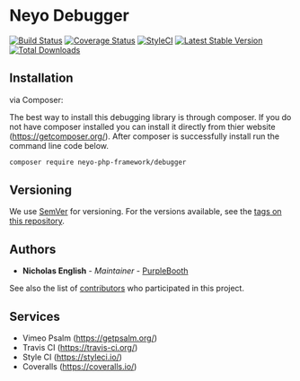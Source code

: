 # Neyo Debugger
[![Build Status](https://travis-ci.org/neyo-php-framework/debugger.svg?branch=master)](https://travis-ci.org/neyo-php-framework/debugger)
[![Coverage Status](https://coveralls.io/repos/github/neyo-php-framework/debugger/badge.svg?branch=master)](https://coveralls.io/github/neyo-php-framework/debugger?branch=master)
[![StyleCI](https://github.styleci.io/repos/139905368/shield?branch=master&style=flat)](https://github.styleci.io/repos/139905368)
[![Latest Stable Version](https://poser.pugx.org/neyo-php-framework/debugger/v/stable)](https://packagist.org/packages/neyo-php-framework/debugger)
[![Total Downloads](https://poser.pugx.org/neyo-php-framework/debugger/downloads)](https://packagist.org/packages/neyo-php-framework/debugger)

## Installation

via Composer:

The best way to install this debugging library is through composer. If you do not have composer installed you can install it directly from thier website (https://getcomposer.org/). After composer is successfully install run the command line code below.

```sh
composer require neyo-php-framework/debugger
```

## Versioning

We use [SemVer](http://semver.org/) for versioning. For the versions available, see the [tags on this repository](https://github.com/neyo-php-framework/debugger/tags).

## Authors

* **Nicholas English** - *Maintainer* - [PurpleBooth](https://github.com/ikorisabi)

See also the list of [contributors](https://github.com/your/project/contributors) who participated in this project.

## Services
- Vimeo Psalm (https://getpsalm.org/)
- Travis CI (https://travis-ci.org/)
- Style CI (https://styleci.io/)
- Coveralls (https://coveralls.io/)

